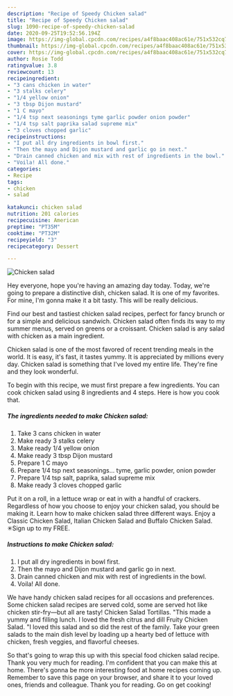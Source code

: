 ```yaml
---
description: "Recipe of Speedy Chicken salad"
title: "Recipe of Speedy Chicken salad"
slug: 1090-recipe-of-speedy-chicken-salad
date: 2020-09-25T19:52:56.194Z
image: https://img-global.cpcdn.com/recipes/a4f8baac408ac61e/751x532cq70/chicken-salad-recipe-main-photo.jpg
thumbnail: https://img-global.cpcdn.com/recipes/a4f8baac408ac61e/751x532cq70/chicken-salad-recipe-main-photo.jpg
cover: https://img-global.cpcdn.com/recipes/a4f8baac408ac61e/751x532cq70/chicken-salad-recipe-main-photo.jpg
author: Rosie Todd
ratingvalue: 3.8
reviewcount: 13
recipeingredient:
- "3 cans chicken in water"
- "3 stalks celery"
- "1/4 yellow onion"
- "3 tbsp Dijon mustard"
- "1 C mayo"
- "1/4 tsp next seasonings tyme garlic powder onion powder"
- "1/4 tsp salt paprika salad supreme mix"
- "3 cloves chopped garlic"
recipeinstructions:
- "I put all dry ingredients in bowl first."
- "Then the mayo and Dijon mustard and garlic go in next."
- "Drain canned chicken and mix with rest of ingredients in the bowl."
- "Voila! All done."
categories:
- Recipe
tags:
- chicken
- salad

katakunci: chicken salad 
nutrition: 201 calories
recipecuisine: American
preptime: "PT35M"
cooktime: "PT32M"
recipeyield: "3"
recipecategory: Dessert

---
```



![Chicken salad](https://img-global.cpcdn.com/recipes/a4f8baac408ac61e/751x532cq70/chicken-salad-recipe-main-photo.jpg)

Hey everyone, hope you're having an amazing day today. Today, we're going to prepare a distinctive dish, chicken salad. It is one of my favorites. For mine, I'm gonna make it a bit tasty. This will be really delicious.

Find our best and tastiest chicken salad recipes, perfect for fancy brunch or for a simple and delicious sandwich. Chicken salad often finds its way to my summer menus, served on greens or a croissant. Chicken salad is any salad with chicken as a main ingredient.

Chicken salad is one of the most favored of recent trending meals in the world. It is easy, it's fast, it tastes yummy. It is appreciated by millions every day. Chicken salad is something that I've loved my entire life. They're fine and they look wonderful.


To begin with this recipe, we must first prepare a few ingredients. You can cook chicken salad using 8 ingredients and 4 steps. Here is how you cook that.

<!--inarticleads1-->

##### The ingredients needed to make Chicken salad:

1. Take 3 cans chicken in water
1. Make ready 3 stalks celery
1. Make ready 1/4 yellow onion
1. Make ready 3 tbsp Dijon mustard
1. Prepare 1 C mayo
1. Prepare 1/4 tsp next seasonings... tyme, garlic powder, onion powder
1. Prepare 1/4 tsp salt, paprika, salad supreme mix
1. Make ready 3 cloves chopped garlic


Put it on a roll, in a lettuce wrap or eat in with a handful of crackers. Regardless of how you choose to enjoy your chicken salad, you should be making it. Learn how to make chicken salad three different ways. Enjoy a Classic Chicken Salad, Italian Chicken Salad and Buffalo Chicken Salad. ✳︎Sign up to my FREE. 

<!--inarticleads2-->

##### Instructions to make Chicken salad:

1. I put all dry ingredients in bowl first.
1. Then the mayo and Dijon mustard and garlic go in next.
1. Drain canned chicken and mix with rest of ingredients in the bowl.
1. Voila! All done.


We have handy chicken salad recipes for all occasions and preferences. Some chicken salad recipes are served cold, some are served hot like chicken stir-fry—but all are tasty! Chicken Salad Tortillas. &#34;This made a yummy and filling lunch. I loved the fresh citrus and dill Fruity Chicken Salad. &#34;I loved this salad and so did the rest of the family. Take your green salads to the main dish level by loading up a hearty bed of lettuce with chicken, fresh veggies, and flavorful cheeses. 

So that's going to wrap this up with this special food chicken salad recipe. Thank you very much for reading. I'm confident that you can make this at home. There's gonna be more interesting food at home recipes coming up. Remember to save this page on your browser, and share it to your loved ones, friends and colleague. Thank you for reading. Go on get cooking!
